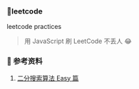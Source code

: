 ### 🍊leetcode
leetcode practices

> 用 JavaScript 刷 LeetCode 不丢人 😂

### 🌲 参考资料
1. [二分搜索算法 Easy 篇](https://mp.weixin.qq.com/s/D6zY08tJ8J-nhIA4u86IoA)
